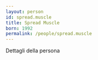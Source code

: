 ```yaml
---
layout: person
id: spread.muscle
title: Spread Muscle
born: 1992
permalink: /people/spread.muscle
---
```


Dettagli della persona 